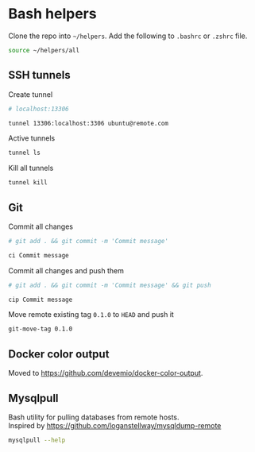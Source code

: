 # Bash helpers

Clone the repo into `~/helpers`. Add the following to `.bashrc` or `.zshrc` file.
```bash
source ~/helpers/all
```

## SSH tunnels

Create tunnel
```bash
# localhost:13306

tunnel 13306:localhost:3306 ubuntu@remote.com
```

Active tunnels
```bash
tunnel ls
```

Kill all tunnels
```bash
tunnel kill
```

## Git

Commit all changes
```bash
# git add . && git commit -m 'Commit message'

ci Commit message
```

Commit all changes and push them
```bash
# git add . && git commit -m 'Commit message' && git push

cip Commit message
```

Move remote existing tag `0.1.0` to `HEAD` and push it
```bash
git-move-tag 0.1.0
```

## Docker color output

Moved to https://github.com/devemio/docker-color-output.

## Mysqlpull

Bash utility for pulling databases from remote hosts.  
Inspired by https://github.com/loganstellway/mysqldump-remote
```bash
mysqlpull --help
```